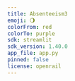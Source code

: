 ```yaml
---
title: Absenteeism3
emoji: 🌖
colorFrom: red
colorTo: purple
sdk: streamlit
sdk_version: 1.40.0
app_file: app.py
pinned: false
license: openrail
---
```

